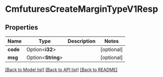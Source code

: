 # CmfuturesCreateMarginTypeV1Resp

## Properties

Name | Type | Description | Notes
------------ | ------------- | ------------- | -------------
**code** | Option<**i32**> |  | [optional]
**msg** | Option<**String**> |  | [optional]

[[Back to Model list]](../README.md#documentation-for-models) [[Back to API list]](../README.md#documentation-for-api-endpoints) [[Back to README]](../README.md)


